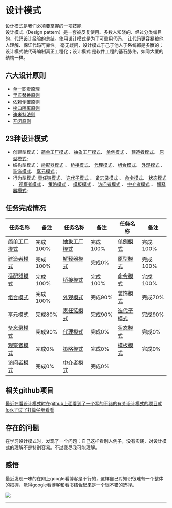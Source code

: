 # 设计模式

设计模式是我们必须要掌握的一项技能 <br>
设计模式（Design pattern）是一套被反复使用、多数人知晓的、经过分类编目的、代码设计经验的总结。使用设计模式是为了可重用代码、
让代码更容易被他人理解、保证代码可靠性。 毫无疑问，设计模式于己于他人于系统都是多赢的；设计模式使代码编制真正工程化；设计模式
是软件工程的基石脉络，如同大厦的结构一样。


## 六大设计原则

* [单一职责原理](https://github.com/lzh984294471/designPattern/tree/master/principle#1单一职责原理-)  <br>
* [里氏替换原则](https://github.com/lzh984294471/designPattern/tree/master/principle#2里氏替换原则) <br>
* [依赖倒置原则](https://github.com/lzh984294471/designPattern/tree/master/principle#3依赖倒置原则) <br>
* [接口隔离原则](https://github.com/lzh984294471/designPattern/tree/master/principle#4接口隔离原则) <br>
* [迪米特法则](https://github.com/lzh984294471/designPattern/tree/master/principle#5迪米特法则) <br>
* [开闭原则](https://github.com/lzh984294471/designPattern/tree/master/principle#6开闭原则) <br>

## 23种设计模式

* 创建型模式：
[简单工厂模式](https://github.com/lzh984294471/designPattern/tree/master/simpleFactory)、 
[抽象工厂模式](https://github.com/lzh984294471/designPattern/tree/master/abstractFactory)、 
[单例模式](https://github.com/lzh984294471/designPattern/tree/master/simgleton) 、
[建造者模式](https://github.com/lzh984294471/designPattern/tree/master/Builder)、 
[原型模式](https://github.com/lzh984294471/designPattern/tree/master/Prototype); <br>
* 结构型模式：
[适配器模式](https://github.com/lzh984294471/designPattern/tree/master/adapter) 、
[桥接模式](https://github.com/lzh984294471/designPattern/tree/master/bridge)、
[代理模式](https://github.com/lzh984294471/designPattern/tree/master/proxy)、
[组合模式](https://github.com/lzh984294471/designPattern/tree/master/composite)、
[外观模式](https://github.com/lzh984294471/designPattern/tree/master/facade) 、
[装饰模式](https://github.com/lzh984294471/designPattern/tree/master/decorate)、 
[享元模式](https://github.com/lzh984294471/designPattern/tree/master/flyweight)；<br> 
* 行为型模式:
[责任链模式](https://github.com/lzh984294471/designPattern/tree/master/handler)、 
[迭代子模式](https://github.com/lzh984294471/designPattern/tree/master/iterator) 、
[备忘录模式](https://github.com/lzh984294471/designPattern/tree/master/memento) 、
[命令模式](https://github.com/lzh984294471/designPattern/tree/master/command)、
[状态模式](https://github.com/lzh984294471/designPattern/tree/master/state) 、
[观察者模式](https://github.com/lzh984294471/designPattern/tree/master/observer) 、
[策略模式](https://github.com/lzh984294471/designPattern/tree/master/strategy) 、
[模板模式](https://github.com/lzh984294471/designPattern/tree/master/template) 、
[访问者模式](https://github.com/lzh984294471/designPattern/tree/master/visitor) 、
[中介者模式](https://github.com/lzh984294471/designPattern/tree/master/mediator) 、
[解释器模式](https://github.com/lzh984294471/designPattern/tree/master/interpreter);

## 任务完成情况
<table>
<thead>
<tr>
<th>任务名称</th><th>备注</th>
<th>任务名称</th><th>备注</th>
<th>任务名称</th><th>备注</th>
</tr>
</thead>
<tbody>
<tr>
<td>
<a href="https://github.com/lzh984294471/designPattern/tree/master/simpleFactory">简单工厂模式</a>
</td><td>完成100%</td>
<td>
<a href="https://github.com/lzh984294471/designPattern/tree/master/abstractFactory">抽象工厂模式</a>
</td><td>完成100%</td>
<td>
<a href="https://github.com/lzh984294471/designPattern/tree/master/simgleton">单例模式</a>
</td><td>完成100%</td>
</tr><tr>
<td>
<a href="https://github.com/lzh984294471/designPattern/tree/master/Builder">建造者模式</a>
</td><td>完成100%</td>
<td>
<a href="https://github.com/lzh984294471/designPattern/tree/master/interpreter">解释器模式</a>
</td><td>完成0%</td>
<td>
<a href="https://github.com/lzh984294471/designPattern/tree/master/Prototype">原型模式</a>
</td><td>完成100%</td>
</tr><tr>
<td>
<a href="https://github.com/lzh984294471/designPattern/tree/master/adapter">适配器模式</a>
</td><td>完成100%</td>
<td>
<a href="https://github.com/lzh984294471/designPattern/tree/master/bridge">桥接模式</a>
</td><td>完成100%</td>
<td>
<a href="https://github.com/lzh984294471/designPattern/tree/master/command">命令模式</a>
</td><td>完成100%</td>
</tr><tr>
<td>
<a href="https://github.com/lzh984294471/designPattern/tree/master/composite">组合模式</a>
</td><td>完成100%</td>
<td>
<a href="https://github.com/lzh984294471/designPattern/tree/master/facade">外观模式</a>
</td><td>完成90%</td>
<td>
<a href="https://github.com/lzh984294471/designPattern/tree/master/decorate">装饰模式</a>
</td><td>完成70%</td>
</tr><tr>
<td>
<a href="https://github.com/lzh984294471/designPattern/tree/master/flyweight">享元模式</a>
</td><td>完成80%</td>
<td>
<a href="https://github.com/lzh984294471/designPattern/tree/master/handler">责任链模式</a>
</td><td>完成90%</td>
<td>
<a href="https://github.com/lzh984294471/designPattern/tree/master/iterator">迭代子模式</a>
</td><td>完成90%</td>
</tr><tr>
<td>
<a href="https://github.com/lzh984294471/designPattern/tree/master/memento">备忘录模式</a>
</td><td>完成90%</td>
<td>
<a href="https://github.com/lzh984294471/designPattern/tree/master/proxy">代理模式</a>
</td><td>完成0%</td>
<td>
<a href="https://github.com/lzh984294471/designPattern/tree/master/state">状态模式</a>
</td><td>完成0%</td>
</tr><tr>
<td>
<a href="https://github.com/lzh984294471/designPattern/tree/master/observer">观察者模式</a>
</td><td>完成0%</td>
<td>
<a href="https://github.com/lzh984294471/designPattern/tree/master/strategy">策略模式</a>
</td><td>完成0%</td>
<td>
<a href="https://github.com/lzh984294471/designPattern/tree/master/template">模板模式</a>
</td><td>完成0%</td>
</tr><tr>
<td>
<a href="https://github.com/lzh984294471/designPattern/tree/master/visitor">访问者模式</a>
</td><td>完成0%</td>
<td>
<a href="https://github.com/lzh984294471/designPattern/tree/master/mediator">中介者模式</a>
</td><td>完成0%</td>
</tr>
</tbody>
</table>

## 相关github项目

[最近在看设计模式时在github上面看到了一个写的不错的有关设计模式的项目就fork了过了打算仔细看看](https://github.com/lzh-fork/DPModel)
## 存在的问题
在学习设计模式时，发现了一个问题：自己这样看别人例子，没有实践，对设计模式的理解不是特别容易。不过我尽我可能理解。

## 感悟

最近发现一味的在网上google看博客是不行的，这样自己对知识很难有一个整体的把握，觉得google看博客和看书结合起来是一个很不错的选择。

<img src="https://raw.githubusercontent.com/lzh984294471/designPattern/master/pics/head.jpg">

----
